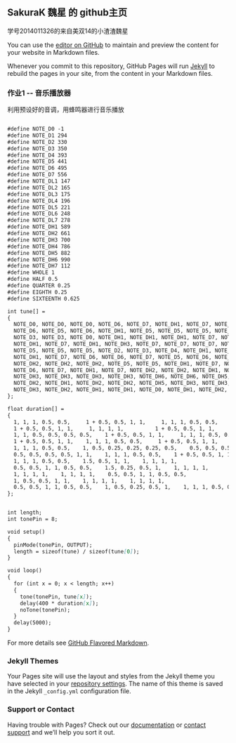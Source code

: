 ## SakuraK 魏星 的 github主页

学号2014011326的来自美双14的小渣渣魏星

You can use the [editor on GitHub](https://github.com/SakuraK-wx/SakuraK-wx.github.io/edit/master/index.md) to maintain and preview the content for your website in Markdown files.

Whenever you commit to this repository, GitHub Pages will run [Jekyll](https://jekyllrb.com/) to rebuild the pages in your site, from the content in your Markdown files.

### 作业1 -- 音乐播放器

利用预设好的音调，用蜂鸣器进行音乐播放

```markdown

#define NOTE_D0 -1
#define NOTE_D1 294
#define NOTE_D2 330
#define NOTE_D3 350
#define NOTE_D4 393
#define NOTE_D5 441
#define NOTE_D6 495
#define NOTE_D7 556
#define NOTE_DL1 147
#define NOTE_DL2 165
#define NOTE_DL3 175
#define NOTE_DL4 196
#define NOTE_DL5 221
#define NOTE_DL6 248
#define NOTE_DL7 278
#define NOTE_DH1 589
#define NOTE_DH2 661
#define NOTE_DH3 700
#define NOTE_DH4 786
#define NOTE_DH5 882
#define NOTE_DH6 990
#define NOTE_DH7 112
#define WHOLE 1
#define HALF 0.5
#define QUARTER 0.25
#define EIGHTH 0.25
#define SIXTEENTH 0.625

int tune[] =
{
  NOTE_D0, NOTE_D0, NOTE_D0, NOTE_D6, NOTE_D7, NOTE_DH1, NOTE_D7, NOTE_DH1, NOTE_DH3, NOTE_D7, NOTE_D7, NOTE_D7, NOTE_D3, NOTE_D3,
  NOTE_D6, NOTE_D5, NOTE_D6, NOTE_DH1, NOTE_D5, NOTE_D5, NOTE_D5, NOTE_D3, NOTE_D4, NOTE_D3, NOTE_D4, NOTE_DH1,
  NOTE_D3, NOTE_D3, NOTE_D0, NOTE_DH1, NOTE_DH1, NOTE_DH1, NOTE_D7, NOTE_D4, NOTE_D4, NOTE_D7, NOTE_D7, NOTE_D7, NOTE_D0, NOTE_D6, NOTE_D7,
  NOTE_DH1, NOTE_D7, NOTE_DH1, NOTE_DH3, NOTE_D7, NOTE_D7, NOTE_D7, NOTE_D3, NOTE_D3, NOTE_D6, NOTE_D5, NOTE_D6, NOTE_DH1,
  NOTE_D5, NOTE_D5, NOTE_D5, NOTE_D2, NOTE_D3, NOTE_D4, NOTE_DH1, NOTE_D7, NOTE_D7, NOTE_DH1, NOTE_DH1, NOTE_DH2, NOTE_DH2, NOTE_DH3, NOTE_DH1, NOTE_DH1, NOTE_DH1,
  NOTE_DH1, NOTE_D7, NOTE_D6, NOTE_D6, NOTE_D7, NOTE_D5, NOTE_D6, NOTE_D6, NOTE_D6, NOTE_DH1, NOTE_DH2, NOTE_DH3, NOTE_DH2, NOTE_DH3, NOTE_DH5,
  NOTE_DH2, NOTE_DH2, NOTE_DH2, NOTE_D5, NOTE_D5, NOTE_DH1, NOTE_D7, NOTE_DH1, NOTE_DH3, NOTE_DH3, NOTE_DH3, NOTE_DH3, NOTE_DH3,
  NOTE_D6, NOTE_D7, NOTE_DH1, NOTE_D7, NOTE_DH2, NOTE_DH2, NOTE_DH1, NOTE_D5, NOTE_D5, NOTE_D5, NOTE_DH4, NOTE_DH3, NOTE_DH2, NOTE_DH1,
  NOTE_DH3, NOTE_DH3, NOTE_DH3, NOTE_DH3, NOTE_DH6, NOTE_DH6, NOTE_DH5, NOTE_DH5, NOTE_DH3, NOTE_DH2, NOTE_DH1, NOTE_DH1, NOTE_D0, NOTE_DH1,
  NOTE_DH2, NOTE_DH1, NOTE_DH2, NOTE_DH2, NOTE_DH5, NOTE_DH3, NOTE_DH3, NOTE_DH3, NOTE_DH3, NOTE_DH6, NOTE_DH6, NOTE_DH5, NOTE_DH5,
  NOTE_DH3, NOTE_DH2, NOTE_DH1, NOTE_DH1, NOTE_D0, NOTE_DH1, NOTE_DH2, NOTE_DH1, NOTE_DH2, NOTE_DH2, NOTE_D7, NOTE_D6, NOTE_D6, NOTE_D6, NOTE_D6, NOTE_D7
};

float duration[] =
{
  1, 1, 1, 0.5, 0.5,     1 + 0.5, 0.5, 1, 1,     1, 1, 1, 0.5, 0.5,
  1 + 0.5, 0.5, 1, 1,     1, 1, 1, 1,          1 + 0.5, 0.5, 1, 1,
  1, 1, 0.5, 0.5, 0.5, 0.5,    1 + 0.5, 0.5, 1, 1,     1, 1, 1, 0.5, 0.5,
  1 + 0.5, 0.5, 1, 1,    1, 1, 1, 0.5, 0.5,     1 + 0.5, 0.5, 1, 1,
  1, 1, 1, 0.5, 0.5,    1, 0.5, 0.25, 0.25, 0.25, 0.5,    0.5, 0.5, 0.5, 0.25, 0.5, 1,
  0.5, 0.5, 0.5, 0.5, 1, 1,    1, 1, 1, 0.5, 0.5,    1 + 0.5, 0.5, 1, 1,
  1, 1, 1, 0.5, 0.5,    1.5, 0.5, 1, 1,    1, 1, 1, 1,
  0.5, 0.5, 1, 1, 0.5, 0.5,    1.5, 0.25, 0.5, 1,    1, 1, 1, 1,
  1, 1, 1, 1,    1, 1, 1, 1,    0.5, 0.5, 1, 1, 0.5, 0.5,
  1, 0.5, 0.5, 1, 1,    1, 1, 1, 1,    1, 1, 1, 1,
  0.5, 0.5, 1, 1, 0.5, 0.5,    1, 0.5, 0.25, 0.5, 1,    1, 1, 1, 0.5, 0.5
};


int length;
int tonePin = 8; 

void setup()
{
  pinMode(tonePin, OUTPUT);
  length = sizeof(tune) / sizeof(tune[0]);
}

void loop()
{
  for (int x = 0; x < length; x++)
  {
    tone(tonePin, tune[x]);
    delay(400 * duration[x]);
    noTone(tonePin);
  }
  delay(5000);
}
```

For more details see [GitHub Flavored Markdown](https://guides.github.com/features/mastering-markdown/).

### Jekyll Themes

Your Pages site will use the layout and styles from the Jekyll theme you have selected in your [repository settings](https://github.com/SakuraK-wx/SakuraK-wx.github.io/settings). The name of this theme is saved in the Jekyll `_config.yml` configuration file.

### Support or Contact

Having trouble with Pages? Check out our [documentation](https://help.github.com/categories/github-pages-basics/) or [contact support](https://github.com/contact) and we’ll help you sort it out.
